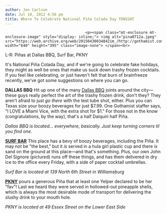 ```yaml
---
author: Jen Carlson
date: Jul 10, 2012 4:56 pm
title: Where To Celebrate National Piña Colada Day TONIGHT
---
```


	
										<p><span class="mt-enclosure mt-enclosure-image" style="display: inline;"> <img alt="pina0712a.jpeg" src="https://web.archive.org/web/20150430034842im_/http://gothamist.com/attachments/arts_jen/pina0712a.jpeg" width="640" height="395" class="image-none"> </span><br>
<span class="photo_caption">L-R: Pi&#xF1;as at Dallas BBQ, Surf Bar, PKNY</span></p>

<p>It&apos;s National Pi&#xF1;a Colada Day, and if we&apos;re going to celebrate fake holidays, they might as well be ones that make us suck down trashy frozen cocktails. If you feel like celebrating, or just haven&apos;t felt that burn of brainfreeze recently, we&apos;ve got some suggestions on where you can go.</p>

<p><strong>DALLAS BBQ</strong> Hit up one of the many <a href="https://web.archive.org/web/20150430034842/http://dallasbbq.com/">Dallas BBQ</a> joints around the city&#x2014;these guys really perfect the art of the trashy frozen drink, don&apos;t they? They aren&apos;t afraid to just <em>go there</em> with the test tube shot, either. Plus you can Texas size your boozy beverages for just $7.99. One Gothamist staffer says, &quot;I LOVE a Miami Vice, with the extra shot for $1.&quot; For those not in the know (congratulations, by the way), that&apos;s a  half Daiquiri half Pi&#xF1;a.</p>

<p><em>Dallas BBQ is located... everywhere, basically. Just keep turning corners til you find one.</em></p>

<p><strong><a href="https://web.archive.org/web/20150430034842/http://brooklynsurfbar.com/">SURF BAR</a></strong> This place has a bevy of boozy beverages, including the Pi&#xF1;a. It may not be &quot;the best,&quot; but it <em>is</em> served in a hula girl plastic cup and there <em>is</em> sand on the ground at this place&#x2014;and that&apos;s something. Plus, our own John Del Signore (pictured) runs off these things, and has them delivered in dry ice to the office every Friday, with a side of paper cocktail umbrellas.</p>

<p><em>Surf Bar is located at 139 North 6th Street in Williamsburg</em></p>

<p><a href="https://web.archive.org/web/20150430034842/http://pk-ny.com/"><strong>PKNY</strong></a> pours a generous Pi&#xF1;a that at least one Yelper declared to be her &quot;fav&quot;! Last we heard they were served in hollowed-out pineapple shells, which is always the most desirable mode of transport for delivering the slushy drink to your mouth hole.</p>

<p><em>PKNY is located at 49 Essex Street on the Lower East Side</em></p>					
										
									
				